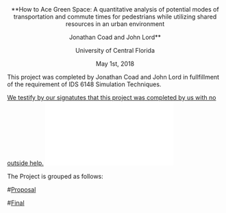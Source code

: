 

<center>
**How to Ace Green Space: A quantitative analysis of potential modes of transportation and commute times for pedestrians while utilizing shared resources in an urban environment


Jonathan Coad and John Lord**


University of Central Florida


May 1st, 2018
</center>




This project was completed by Jonathan Coad and John Lord in fullfillment of the requirement of IDS 6148 Simulation Techniques.  



[We testify by our signatutes that this project was completed by us with no outside help.](coverletter/signed.pdf)
![what](coverletter/signed.pdf)




The Project is grouped as follows:



#[Proposal](proposal/README.md)

#[Final](final/README.md)

